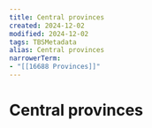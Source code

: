 ```yaml
---
title: Central provinces
created: 2024-12-02
modified: 2024-12-02
tags: TBSMetadata
alias: Central provinces
narrowerTerm:
- "[[16688 Provinces]]"
---
```

# Central provinces
